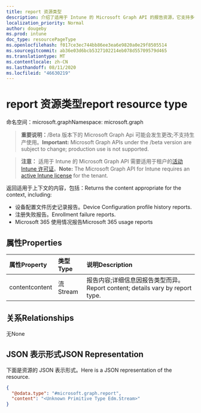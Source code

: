 ```yaml
---
title: report 资源类型
description: 介绍了适用于 Intune 的 Microsoft Graph API 的报告资源，它支持多个工作流。
localization_priority: Normal
author: dougeby
ms.prod: intune
doc_type: resourcePageType
ms.openlocfilehash: f017ce3ec744bb86ee3ea6e9820a0e29f8505514
ms.sourcegitcommit: ab36e03d6bcb5327102214eb078d55709579d465
ms.translationtype: MT
ms.contentlocale: zh-CN
ms.lasthandoff: 08/11/2020
ms.locfileid: "46630219"
---
```

# <a name="report-resource-type"></a><span data-ttu-id="bee7d-103">report 资源类型</span><span class="sxs-lookup"><span data-stu-id="bee7d-103">report resource type</span></span>

<span data-ttu-id="bee7d-104">命名空间：microsoft.graph</span><span class="sxs-lookup"><span data-stu-id="bee7d-104">Namespace: microsoft.graph</span></span>

> <span data-ttu-id="bee7d-105">**重要说明：**/Beta 版本下的 Microsoft Graph Api 可能会发生更改;不支持生产使用。</span><span class="sxs-lookup"><span data-stu-id="bee7d-105">**Important:** Microsoft Graph APIs under the /beta version are subject to change; production use is not supported.</span></span>

> <span data-ttu-id="bee7d-106">**注意：** 适用于 Intune 的 Microsoft Graph API 需要适用于租户的[活动 Intune 许可证](https://go.microsoft.com/fwlink/?linkid=839381)。</span><span class="sxs-lookup"><span data-stu-id="bee7d-106">**Note:** The Microsoft Graph API for Intune requires an [active Intune license](https://go.microsoft.com/fwlink/?linkid=839381) for the tenant.</span></span>

<span data-ttu-id="bee7d-107">返回适用于上下文的内容，包括：</span><span class="sxs-lookup"><span data-stu-id="bee7d-107">Returns the content appropriate for the context, including:</span></span>

- <span data-ttu-id="bee7d-108">设备配置文件历史记录报告。</span><span class="sxs-lookup"><span data-stu-id="bee7d-108">Device Configuration profile history reports.</span></span>
- <span data-ttu-id="bee7d-109">注册失败报告。</span><span class="sxs-lookup"><span data-stu-id="bee7d-109">Enrollment failure reports.</span></span>
- <span data-ttu-id="bee7d-110">Microsoft 365 使用情况报告</span><span class="sxs-lookup"><span data-stu-id="bee7d-110">Microsoft 365 usage reports</span></span>

## <a name="properties"></a><span data-ttu-id="bee7d-111">属性</span><span class="sxs-lookup"><span data-stu-id="bee7d-111">Properties</span></span>
|<span data-ttu-id="bee7d-112">属性</span><span class="sxs-lookup"><span data-stu-id="bee7d-112">Property</span></span>|<span data-ttu-id="bee7d-113">类型</span><span class="sxs-lookup"><span data-stu-id="bee7d-113">Type</span></span>|<span data-ttu-id="bee7d-114">说明</span><span class="sxs-lookup"><span data-stu-id="bee7d-114">Description</span></span>|
|:---|:---|:---|
|<span data-ttu-id="bee7d-115">content</span><span class="sxs-lookup"><span data-stu-id="bee7d-115">content</span></span>|<span data-ttu-id="bee7d-116">流</span><span class="sxs-lookup"><span data-stu-id="bee7d-116">Stream</span></span>|<span data-ttu-id="bee7d-117">报告内容;详细信息因报告类型而异。</span><span class="sxs-lookup"><span data-stu-id="bee7d-117">Report content; details vary by report type.</span></span>|

## <a name="relationships"></a><span data-ttu-id="bee7d-118">关系</span><span class="sxs-lookup"><span data-stu-id="bee7d-118">Relationships</span></span>
<span data-ttu-id="bee7d-119">无</span><span class="sxs-lookup"><span data-stu-id="bee7d-119">None</span></span>

## <a name="json-representation"></a><span data-ttu-id="bee7d-120">JSON 表示形式</span><span class="sxs-lookup"><span data-stu-id="bee7d-120">JSON Representation</span></span>
<span data-ttu-id="bee7d-121">下面是资源的 JSON 表示形式。</span><span class="sxs-lookup"><span data-stu-id="bee7d-121">Here is a JSON representation of the resource.</span></span>
<!-- {
  "blockType": "resource",
  "keyProperty": "id",
  "@odata.type": "microsoft.graph.report"
}
-->
``` json
{
  "@odata.type": "#microsoft.graph.report",
  "content": "<Unknown Primitive Type Edm.Stream>"
}
```



